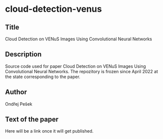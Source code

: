 # cloud-detection-venus

## Title

Cloud Detection on VENuS Images Using Convolutional Neural Networks

## Description

Source code used for paper Cloud Detection on VENuS Images Using Convolutional
Neural Networks. The repozitory is frozen since April 2022 at the state
corresponding to the paper.

## Author

Ondřej Pešek

## Text of the paper

Here will be a link once it will get published.
